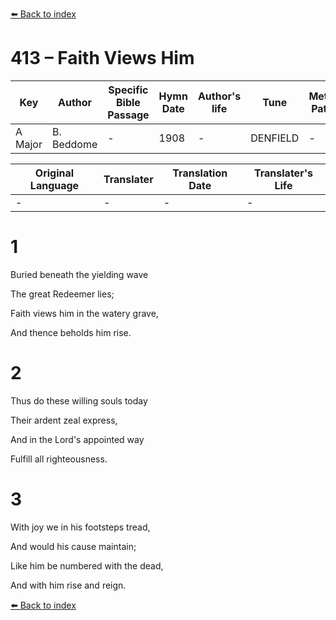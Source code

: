 [⬅️ Back to index](../README.md)

# 413 – Faith Views Him

Key | Author   | Specific Bible Passage     |Hymn Date |Author's life |Tune |Metrical Pattern   |Composer/Source
-- | --------- | ---------------------------|----------|--------------|-----|-------------------|-------------  
A Major |B. Beddome |- |1908 |- |DENFIELD |- |C. G. Glaser

Original Language | Translater | Translation Date   | Translater's Life  
----------------- | --------- | --------------------|-------------     
\- |- |- |-




# 1

Buried beneath the yielding wave

The great Redeemer lies;

Faith views him in the watery grave,

And thence beholds him rise.



# 2

Thus do these willing souls today

Their ardent zeal express,

And in the Lord's appointed way

Fulfill all righteousness.



# 3

With joy we in his footsteps tread,

And would his cause maintain;

Like him be numbered with the dead,

And with him rise and reign.

[⬅️ Back to index](../README.md)
